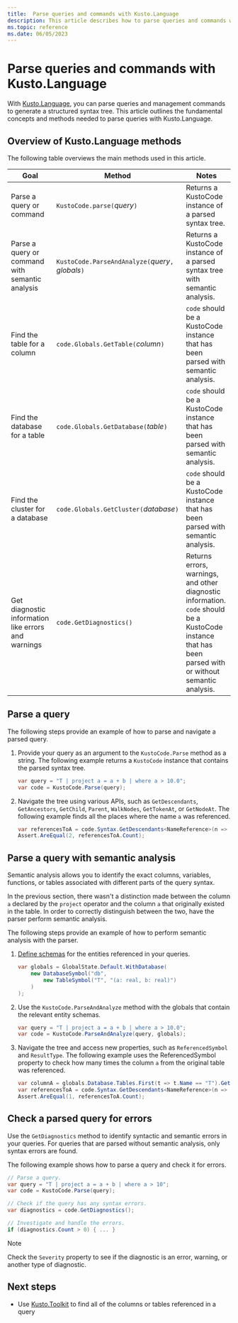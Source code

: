 ```yaml
---
title:  Parse queries and commands with Kusto.Language
description: This article describes how to parse queries and commands with the Kusto.Language library.
ms.topic: reference
ms.date: 06/05/2023
---
```


# Parse queries and commands with Kusto.Language

With [Kusto.Language](https://www.nuget.org/packages/Microsoft.Azure.Kusto.Language/), you can parse queries and management commands to generate a structured syntax tree. This article outlines the fundamental concepts and methods needed to parse queries with Kusto.Language.

## Overview of Kusto.Language methods

The following table overviews the main methods used in this article.

|Goal|Method|Notes|
|--|--|--|
|Parse a query or command|`KustoCode.parse(`*query*`)`|Returns a KustoCode instance of a parsed syntax tree.|
|Parse a query or command with semantic analysis|`KustoCode.ParseAndAnalyze(`*query*`,` *globals*`)`|Returns a KustoCode instance of a parsed syntax tree with semantic analysis.|
|Find the table for a column|`code.Globals.GetTable(`*column*`)`|`code` should be a KustoCode instance that has been parsed with semantic analysis.|
|Find the database for a table|`code.Globals.GetDatabase(`*table*`)`|`code` should be a KustoCode instance that has been parsed with semantic analysis.|
|Find the cluster for a database|`code.Globals.GetCluster(`*database*`)`|`code` should be a KustoCode instance that has been parsed with semantic analysis.|
|Get diagnostic information like errors and warnings|`code.GetDiagnostics()`|Returns errors, warnings, and other diagnostic information. `code` should be a KustoCode instance that has been parsed with or without semantic analysis.|

## Parse a query

The following steps provide an example of how to parse and navigate a parsed query.

1. Provide your query as an argument to the `KustoCode.Parse` method as a string. The following example returns a `KustoCode` instance that contains the parsed syntax tree.

    ```csharp
    var query = "T | project a = a + b | where a > 10.0";
    var code = KustoCode.Parse(query);
    ```

1. Navigate the tree using various APIs, such as `GetDescendants`, `GetAncestors`, `GetChild`, `Parent`, `WalkNodes`, `GetTokenAt`, or `GetNodeAt`. The following example finds all the places where the name `a` was referenced.

    ```csharp
    var referencesToA = code.Syntax.GetDescendants<NameReference>(n => n.SimpleName == "a");
    Assert.AreEqual(2, referencesToA.Count);
    ```

## Parse a query with semantic analysis

Semantic analysis allows you to identify the exact columns, variables, functions, or tables associated with different parts of the query syntax.

In the previous section, there wasn't a distinction made between the column `a` declared by the `project` operator and the column `a` that originally existed in the table. In order to correctly distinguish between the two, have the parser perform semantic analysis.

The following steps provide an example of how to perform semantic analysis with the parser.

1. [Define schemas](kusto-language-define-schemas.md) for the entities referenced in your queries.

    ```csharp
    var globals = GlobalState.Default.WithDatabase(
        new DatabaseSymbol("db",
            new TableSymbol("T", "(a: real, b: real)")
        )
    );
    ```

1. Use the `KustoCode.ParseAndAnalyze` method with the globals that contain the relevant entity schemas.

    ```csharp
    var query = "T | project a = a + b | where a > 10.0";
    var code = KustoCode.ParseAndAnalyze(query, globals);
    ```

1. Navigate the tree and access new properties, such as `ReferencedSymbol` and `ResultType`. The following example uses the ReferencedSymbol property to check how many times the column `a` from the original table was referenced.

    ```csharp
    var columnA = globals.Database.Tables.First(t => t.Name == "T").GetColumn("a");
    var referencesToA = code.Syntax.GetDescendants<NameReference>(n => n.ReferencedSymbol == columnA);
    Assert.AreEqual(1, referencesToA.Count);
    ```

## Check a parsed query for errors

Use the `GetDiagnostics` method to identify syntactic and semantic errors in your queries. For queries that are parsed without semantic analysis, only syntax errors are found.

The following example shows how to parse a query and check it for errors.

```csharp
// Parse a query.
var query = "T | project a = a + b | where a > 10";
var code = KustoCode.Parse(query);

// Check if the query has any syntax errors.
var diagnostics = code.GetDiagnostics();

// Investigate and handle the errors.
if (diagnostics.Count > 0) { ... }
```

> [!NOTE]
> Check the `Severity` property to see if the diagnostic is an error, warning, or another type of diagnostic.

## Next steps

* Use [Kusto.Toolkit](https://www.nuget.org/packages/Kusto.Toolkit/) to find all of the columns or tables referenced in a query
